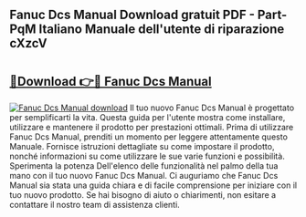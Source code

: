 ## Fanuc Dcs Manual Download gratuit PDF - Part-PqM Italiano Manuale dell'utente di riparazione cXzcV

# <h2><a href="http://dfg6qq.blite.top/?on=Fanuc+Dcs+Manual">🔗Download 👉🔴 Fanuc Dcs Manual</a></h2>

[![Fanuc Dcs Manual download](https://i.imgur.com/lujVjoI.png)](http://dfg6qq.blite.top/?on=Fanuc+Dcs+Manual)
Il tuo nuovo Fanuc Dcs Manual è progettato per semplificarti la vita. Questa guida per l'utente mostra come installare, utilizzare e mantenere il prodotto per prestazioni ottimali. Prima di utilizzare Fanuc Dcs Manual, prenditi un momento per leggere attentamente questo Manuale. Fornisce istruzioni dettagliate su come impostare il prodotto, nonché informazioni su come utilizzare le sue varie funzioni e possibilità. Sperimenta la potenza Dell'elenco delle funzionalità nel palmo della tua mano con il tuo nuovo Fanuc Dcs Manual. Ci auguriamo che Fanuc Dcs Manual sia stata una guida chiara e di facile comprensione per iniziare con il tuo nuovo prodotto. Se hai bisogno di aiuto o chiarimenti, non esitare a contattare il nostro team di assistenza clienti.
